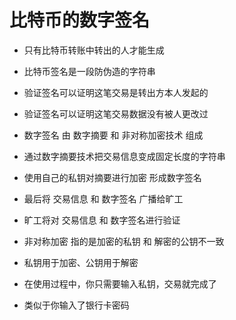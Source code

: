 # 比特币的数字签名

* 只有比特币转账中转出的人才能生成
* 比特币签名是一段防伪造的字符串
* 验证签名可以证明这笔交易是转出方本人发起的
* 验证签名可以证明这笔交易数据没有被人更改过

* 数字签名 由 数字摘要 和 非对称加密技术 组成
* 通过数字摘要技术把交易信息变成固定长度的字符串
* 使用自己的私钥对摘要进行加密 形成数字签名
* 最后将 交易信息 和 数字签名 广播给旷工
* 旷工将对 交易信息 和 数字签名进行验证

* 非对称加密 指的是加密的私钥 和 解密的公钥不一致
* 私钥用于加密、公钥用于解密

* 在使用过程中，你只需要输入私钥，交易就完成了
* 类似于你输入了银行卡密码
